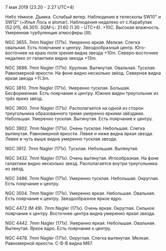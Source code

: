 7 мая 2019 (23.20 - 2.27 UTC+4)

Небо тёмное. Дымка. Сслабый ветер. Наблюдения в телескопы SW10" и SW12" (+Илья Лось и alomar). Наблюдения недалеко от с.Карабулак (52.015, 46.301). SQM-L: 21.60 (1.30 - UTC+4). +10C. Высокая влажность. Умеренная турбуленция атмосферы (III).

NGC 3655. 7mm Nagler (171x). Умеренно яркая. Мелкая. Слегка овальная. Есть поярчание к центру. Звездообразный центр. Юго-восточнее на краю поля зрения видна звезда +10m. Северо-восточнее недалеко от галактики видна звезда +13m.

NGC 3686. 7mm Nagler (171x). Крупная. Вытянутая. Овальная. Тусклая. Равномерной яркости. На фоне видно несколько звёзд. Севернее видна яркая звезда +11.3m.

NGC 3810. 7mm Nagler (171x). Умеренно тусклая. Большая. Бесформенная. Есть поярчание к центру. Южнее виден треугольник из трёх ярких звезд.

NGC 3900. 7mm Nagler (171x). Располагается на одной из сторон треугольника образованного тремя умеренно яркими звёздами. Небольшая. Умеренно тусклая. Вытянутая. Есть поярчание к центру.

NGC 3902. 7mm Nagler (171x). Очень тусклая. Небольшая. Слегка вытянутая. Равномерной яркости. Левее и ниже видна яркая звезда. Левее и чуть выше видна умеренно тусклая звезда.

NGC 3912. 7mm Nagler (171x). Тусклая. Небольшая. Вытянутая.

NGC 3432. 7mm Nagler (171x). Очень вытянутая. Иглообразная. На фоне галактики видно несколько звезд. Располагается внутри треугольника из звёзд.

NGC 3486. 7mm Nagler (171x). Умеренно тусклая. Небольшая. Округлая. Есть поярчание к центру.

NGC 3504. 7mm Nagler (171x). Умеренно яркая. Небольшая. Овальная. Есть поярчание к центру. Звездообразное яркое ядро.

NGC 4472 (M 49). 7mm Nagler (171x). Очень яркая. Округлая. Сильное поярчание к центру. Восточнее центра видна умеренно яркая звезда.

NGC 4442. 7mm Nagler (171x). Умеренно яркая. Небольшая. Овальная. Вытянутая. Яркое ядро. Есть поярчание к центру.

NGC 4478. 7mm Nagler (171x). Округлая. Слегка вытянутая. Мелкая. Равномерной яркости. С-В-В видна M87.

